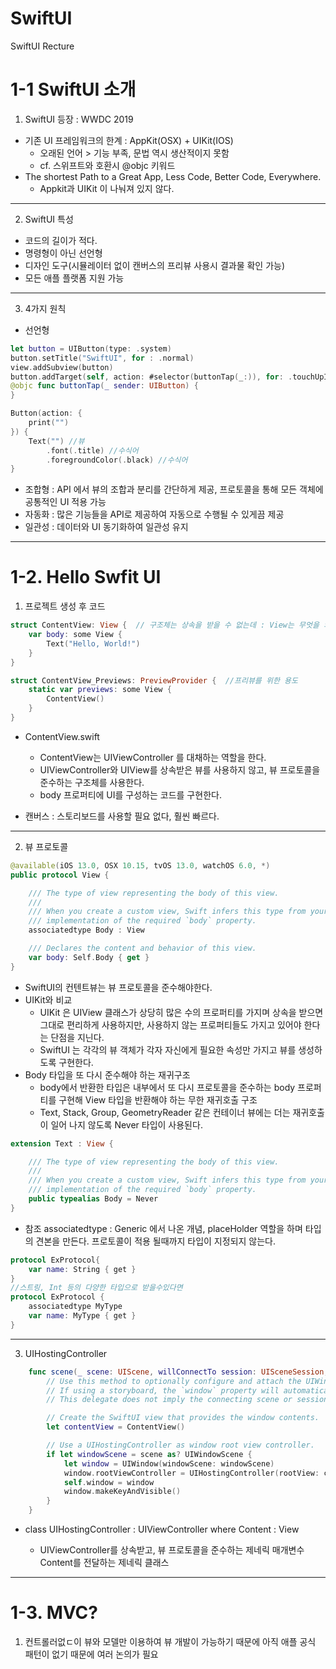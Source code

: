 # SwiftUI
SwiftUI Recture

1-1 SwiftUI 소개
===========
1. SwiftUI 등장 : WWDC 2019
* 기존 UI 프레임워크의 한계 : AppKit(OSX) + UIKit(IOS)
  - 오래된 언어 > 기능 부족, 문법 역시 생산적이지 못함
  - cf. 스위프트와 호환시 @objc 키워드
* The shortest Path to a Great App, Less Code, Better Code, Everywhere.
  - Appkit과 UIKit 이 나눠져 있지 않다.
* * *
2. SwiftUI 특성
* 코드의 길이가 적다.
* 명령형이 아닌 선언형
* 디자인 도구(시뮬레이터 없이 캔버스의 프리뷰 사용시 결과물 확인 가능)
* 모든 애플 플랫폼 지원 가능
* * *
3. 4가지 원칙
* 선언형
``` swift
let button = UIButton(type: .system)
button.setTitle("SwiftUI", for : .normal)
view.addSubview(button)
button.addTarget(self, action: #selector(buttonTap(_:)), for: .touchUpInside)
@objc func buttonTap(_ sender: UIButton) {
}
```
``` swift
Button(action: {
    print("")
}) {
    Text("") //뷰
        .font(.title) //수식어
        .foregroundColor(.black) //수식어
}
```
* 조합형 : API 에서 뷰의 조합과 분리를 간단하게 제공, 프로토콜을 통해 모든 객체에 공통적인 UI 적용 가능
* 자동화 : 많은 기능들을 API로 제공하여 자동으로 수행될 수 있게끔 제공
* 일관성 : 데이터와 UI 동기화하여 일관성 유지
* * *

1-2. Hello Swfit UI
===========
1. 프로젝트 생성 후 코드
``` swift
struct ContentView: View {	// 구조체는 상속을 받을 수 없는데 : View는 무엇을 의미하는 걸까? > 뷰 프로토콜이다. 
    var body: some View {
        Text("Hello, World!")
    }
}

struct ContentView_Previews: PreviewProvider {	//프리뷰를 위한 용도
    static var previews: some View {
        ContentView()
    }
}
```
* ContentView.swift
  - ContentView는 UIViewController 를 대채하는 역할을 한다.
  - UIViewController와 UIView를 상속받은 뷰를 사용하지 않고, 뷰 프로토콜을 준수하는 구조체를 사용한다.
  - body 프로퍼티에 UI를 구성하는 코드를 구현한다.

* 캔버스 : 스토리보드를 사용할 필요 없다, 훨씬 빠르다.
* * *
2. 뷰 프로토콜
``` swift
@available(iOS 13.0, OSX 10.15, tvOS 13.0, watchOS 6.0, *)
public protocol View {

    /// The type of view representing the body of this view.
    ///
    /// When you create a custom view, Swift infers this type from your
    /// implementation of the required `body` property.
    associatedtype Body : View

    /// Declares the content and behavior of this view.
    var body: Self.Body { get }
}
```
* SwiftUI의 컨텐트뷰는 뷰 프로토콜을 준수해야한다.
* UIKit와 비교
  - UIKit 은 UIView 클래스가 상당히 많은 수의 프로퍼티를 가지며 상속을 받으면 그대로 편리하게 사용하지만, 사용하지 않는 프로퍼티들도 가지고 있어야 한다는 단점을 지닌다.
  - SwiftUI 는 각각의 뷰 객체가 각자 자신에게 필요한 속성만 가지고 뷰를 생성하도록 구현한다. 
* Body 타입을 또 다시 준수해야 하는 재귀구조
  - body에서 반환한 타입은 내부에서 또 다시 프로토콜을 준수하는 body 프로퍼티를 구현해 View 타입을 반환해야 하는 무한 재귀호출 구조
  - Text, Stack, Group, GeometryReader 같은 컨테이너 뷰에는 더는 재귀호출이 일어 나지 않도록 Never 타입이 사용된다.
``` swift
extension Text : View {

    /// The type of view representing the body of this view.
    ///
    /// When you create a custom view, Swift infers this type from your
    /// implementation of the required `body` property.
    public typealias Body = Never
}
```
* 참조 associatedtype : Generic 에서 나온 개념, placeHolder 역할을 하며 타입의 견본을 만든다. 프로토콜이 적용 될때까지 타입이 지정되지 않는다.
``` swift
protocol ExProtocol{
    var name: String { get }
}
//스트링, Int 등의 다양한 타입으로 받을수있다면
protocol ExProtocol {
    associatedtype MyType
    var name: MyType { get }
}
```
* * *
3. UIHostingController
``` swift
    func scene(_ scene: UIScene, willConnectTo session: UISceneSession, options connectionOptions: UIScene.ConnectionOptions) {
        // Use this method to optionally configure and attach the UIWindow `window` to the provided UIWindowScene `scene`.
        // If using a storyboard, the `window` property will automatically be initialized and attached to the scene.
        // This delegate does not imply the connecting scene or session are new (see `application:configurationForConnectingSceneSession` instead).

        // Create the SwiftUI view that provides the window contents.
        let contentView = ContentView()

        // Use a UIHostingController as window root view controller.
        if let windowScene = scene as? UIWindowScene {
            let window = UIWindow(windowScene: windowScene)
            window.rootViewController = UIHostingController(rootView: contentView) // window.rootViewController와 동일
            self.window = window
            window.makeKeyAndVisible()
        }
    }
```
* class UIHostingController<Content> : UIViewController where Content : View
  - UIViewController를 상속받고, 뷰 프로토콜을 준수하는 제네릭 매개변수 Content를 전달하는 제네릭 클래스
* * *

1-3. MVC?
===========
1. 컨트롤러없ㄷ이 뷰와 모델만 이용하여 뷰 개발이 가능하기 때문에 아직 애플 공식 패턴이 없기 때문에 여러 논의가 필요
